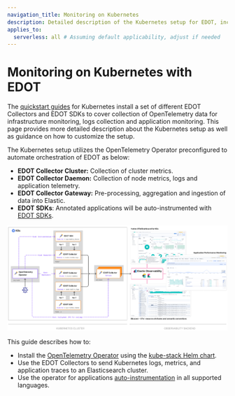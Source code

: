 ```yaml
---
navigation_title: Monitoring on Kubernetes
description: Detailed description of the Kubernetes setup for EDOT, including components and customization guidance.
applies_to:
  serverless: all # Assuming default applicability, adjust if needed
---
```


# Monitoring on Kubernetes with EDOT

The [quickstart guides](../../quickstart/index) for Kubernetes install a set of different EDOT Collectors and EDOT SDKs to cover collection of OpenTelemetry data for infrastructure monitoring, logs collection and application monitoring. This page provides more detailed description about the Kubernetes setup as well as guidance on how to customize the setup. 

The Kubernetes setup utilizes the OpenTelemetry Operator preconfigured to automate orchestration of EDOT as below:
 
* **EDOT Collector Cluster:** Collection of cluster metrics.
* **EDOT Collector Daemon:** Collection of node metrics, logs and application telemetry.
* **EDOT Collector Gateway:** Pre-processing, aggregation and ingestion of data into Elastic. 
* **EDOT SDKs**: Annotated applications will be auto-instrumented with [EDOT SDKs](../../edot-sdks/index).
  
![K8s-architecture](../../images/EDOT-K8s-architecture.png)

This guide describes how to:

- Install the [OpenTelemetry Operator](https://github.com/open-telemetry/opentelemetry-operator/) using the [kube-stack Helm chart](https://github.com/open-telemetry/opentelemetry-helm-charts/tree/main/charts/opentelemetry-kube-stack).
- Use the EDOT Collectors to send Kubernetes logs, metrics, and application traces to an Elasticsearch cluster.
- Use the operator for applications [auto-instrumentation](https://opentelemetry.io/docs/kubernetes/operator/automatic/) in all supported languages.
